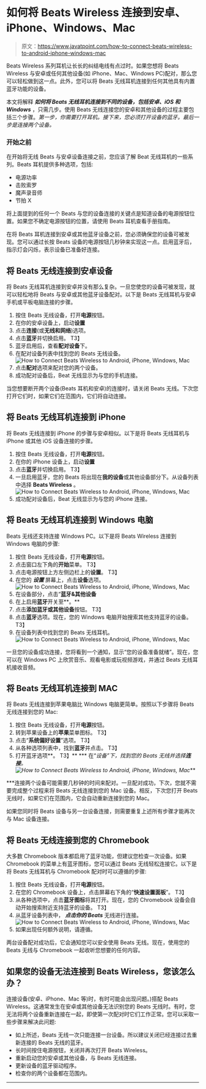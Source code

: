 # 如何将 Beats Wireless 连接到安卓、iPhone、Windows、Mac

> 原文：<https://www.javatpoint.com/how-to-connect-beats-wireless-to-android-iphone-windows-mac>

Beats Wireless 系列耳机让长长的纠结电线有点过时。如果您想将 Beats Wireless 与安卓或任何其他设备(如 iPhone、Mac、Windows PC)配对，那么您可以轻松做到这一点。此外，您可以将 Beats 无线耳机连接到任何其他具有内置蓝牙功能的设备。

本文将解释 ***如何将 Beats 无线耳机连接到不同的设备，包括安卓、iOS 和 Windows*** ，只需几步。使用 Beats 无线连接您的安卓和其他设备的过程主要包括三个步骤。*第一步，你需要打开耳机。接下来，您必须打开设备的蓝牙。最后一步是连接两个设备。*

### 开始之前

在开始将无线 Beats 与安卓设备连接之前，您应该了解 Beat 无线耳机的一些系列。Beats 耳机提供多种选项，包括:

*   电源功率
*   击败索罗
*   魔声录音师
*   节拍 X

将上面提到的任何一个 Beats 与您的设备连接的关键点是知道设备的电源按钮位置。如果您不确定电源按钮的位置，请使用 Beats 耳机查看手册指南。

在将 Beats 耳机连接到安卓或其他蓝牙设备之前，您必须确保您的设备可被发现。您可以通过长按 Beats 设备的电源按钮几秒钟来实现这一点。启用蓝牙后，指示灯会闪烁，表示设备已准备好连接。

## 将 Beats 无线连接到安卓设备

将 Beats 无线耳机连接到安卓并没有那么复杂。一旦您使您的设备可被发现，就可以轻松地将 Beats 与安卓或其他蓝牙设备配对。以下是 Beats 无线耳机与安卓手机或平板电脑连接的步骤。

1.  按住 Beats 无线设备，打开**电源**按钮。
2.  在你的安卓设备上，启动**设置**
3.  点击**连接**(或**无线和网络**)选项。
4.  点击**蓝牙**并切换启用。
    T3】
5.  蓝牙启用后，查看**配对设备**下。
6.  在配对设备列表中找到您的 Beats 无线设备。
    ![How to Connect Beats Wireless to Android, iPhone, Windows, Mac](img/548500102c04647982ea484a02da67fd.png)
7.  点击**配对**选项来配对您的两个设备。
8.  成功配对设备后，Beat 无线显示为与您的手机连接。

当您想要断开两个设备(Beats 耳机和安卓)的连接时，请关闭 Beats 无线。下次您打开它们时，如果它们在范围内，它们将自动连接。

## 将 Beats 无线耳机连接到 iPhone

将 Beats 无线连接到 iPhone 的步骤与安卓相似。以下是将 Beats 无线耳机与 iPhone 或其他 iOS 设备连接的步骤。

1.  按住 Beats 无线设备，打开**电源**按钮。
2.  在你的 iPhone 设备上，启动**设置**
3.  点击**蓝牙**并切换启用。
    T3】
4.  一旦启用蓝牙，您的 Beats 将出现在**我的设备**或其他设备部分下。从设备列表中选择 **Beats Wireless** 。
    ![How to Connect Beats Wireless to Android, iPhone, Windows, Mac](img/dec4bbd978ec9c288be07253769d2db4.png)
5.  成功配对设备后，Beat 无线显示为与您的 iPhone 连接。

## 将 Beats 无线耳机连接到 Windows 电脑

Beats 无线还支持连接 Windows PC。以下是将 Beats Wireless 连接到 Windows 电脑的步骤:

1.  按住 Beats 无线设备，打开**电源**按钮。
2.  点击窗口左下角的**开始**菜单。
    T3】
3.  点击电源按钮上方左侧边栏上的**设置**。
    T3】
4.  在您的 ***设置*** 屏幕上，点击**设备**选项。
    ![How to Connect Beats Wireless to Android, iPhone, Windows, Mac](img/bf96ce9fecdc35e56a01a62aebc17e8e.png)
5.  在设备部分，点击“**蓝牙&其他设备**
6.  在上启用**蓝牙**开关至**。**
7.  点击**添加蓝牙或其他设备**按钮。
    T3】
8.  点击**蓝牙**选项。现在，您的 Windows 电脑开始搜索其他支持蓝牙的设备。
    T3】
9.  在设备列表中找到您的 Beats 无线耳机。
    ![How to Connect Beats Wireless to Android, iPhone, Windows, Mac](img/da0f73da42a2a1d287606e1674144cc1.png)

一旦您的设备成功连接，您将看到一个通知，显示“您的设备准备就绪”。现在，您可以在 Windows PC 上欣赏音乐、观看电影或玩视频游戏，并通过 Beats 无线耳机接收音频。

## 将 Beats 无线耳机连接到 MAC

将 Beats 无线连接到苹果电脑比 Windows 电脑更简单。按照以下步骤将 Beats 无线连接到您的 Mac:

1.  按住 Beats 无线设备，打开**电源**按钮。
2.  转到苹果设备上的**苹果**菜单图标。
    T3】
3.  点击“**系统偏好设置**”选项。
    T3】
4.  从各种选项列表中，找到**蓝牙**并点击。
    T3】
5.  打开蓝牙选项**。
    T3】**
***   在“*设备”下，找到您的 Beats 无线并选择**连接**。
    ![How to Connect Beats Wireless to Android, iPhone, Windows, Mac](img/b1009d4200444a20ae5a63b9e961b1fc.png)***

 ***连接两个设备可能需要几秒钟的时间来配对。一旦配对成功，下次，您就不需要完成整个过程来将 Beats 无线连接到您的 Mac 设备。相反，下次您打开 Beats 无线时，如果它们在范围内，它会自动重新连接到您的 Mac。

如果您同时将 Beats 设备与另一台设备连接，则需要重复上述所有步骤才能再次与 Mac 设备连接。

## 将 Beats 无线连接到您的 Chromebook

大多数 Chromebook 版本都启用了蓝牙功能，但建议您检查一次设备。如果 Chromebook 的菜单上有蓝牙图标，您可以通过 Beats 无线轻松连接它。以下是将 Beats 无线耳机与 Chromebook 配对时可以遵循的步骤:

1.  按住 Beats 无线设备，打开**电源**按钮。
2.  在您的 Chromebook 设备上，点击屏幕右下角的“**快速设置面板**”。
    T3】
3.  从各种选项中，点击**蓝牙图标**将其打开。现在，您的 Chromebook 设备会自动开始搜索附近支持蓝牙的设备。
    T3】
4.  从蓝牙设备列表中， ***点击你的 Beats*** 无线进行连接。
    ![How to Connect Beats Wireless to Android, iPhone, Windows, Mac](img/6dc49450406458b120f8066e35fea435.png)
5.  如果出现任何额外说明，请遵循。

两台设备配对成功后，它会通知您可以安全使用 Beats 无线。现在，使用您的 Beats 无线与 Chromebook 一起收听您想要的任何内容。

## 如果您的设备无法连接到 Beats Wireless，您该怎么办？

连接设备(安卓、iPhone、Mac 等)时，有时可能会出现问题。)搭配 Beats Wireless。这通常发生在安卓或其他设备无法识别您的 Beats 无线时。有时，您无法将两个设备重新连接在一起，即使第一次配对时它们工作正常。您可以采取一些步骤来解决此问题:

*   如上所述，Beats 无线一次只能连接一台设备。所以建议关闭已经连接过去重新连接的 Beats 无线的蓝牙。
*   长时间按住电源按钮，关闭并再次打开 Beats Wireless。
*   重新启动您的安卓或其他设备，与 Beats 无线连接。
*   更新设备的蓝牙驱动程序。
*   检查你的两个设备都在范围内。

* * ****